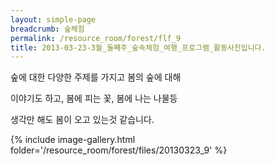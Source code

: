 ```yaml
--- 
layout: simple-page 
breadcrumb: 숲체험 
permalink: /resource_room/forest/flf_9
title: 2013-03-23-3월_둘째주_숲속체험_여행_프로그램_활동사진입니다.
--- 
```



숲에 대한 다양한 주제를 가지고 봄의 숲에 대해

이야기도 하고, 봄에 피는 꽃, 봄에 나는 나물등

생각만 해도 봄이 오고 있는것 같습니다.


{% include image-gallery.html folder='/resource_room/forest/files/20130323_9' %}